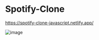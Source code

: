 # Spotify-Clone


https://spotify-clone-javascript.netlify.app/


![image](https://user-images.githubusercontent.com/48729682/222124168-70e510a9-0232-4c71-9939-cd7e8c512fcc.png)

